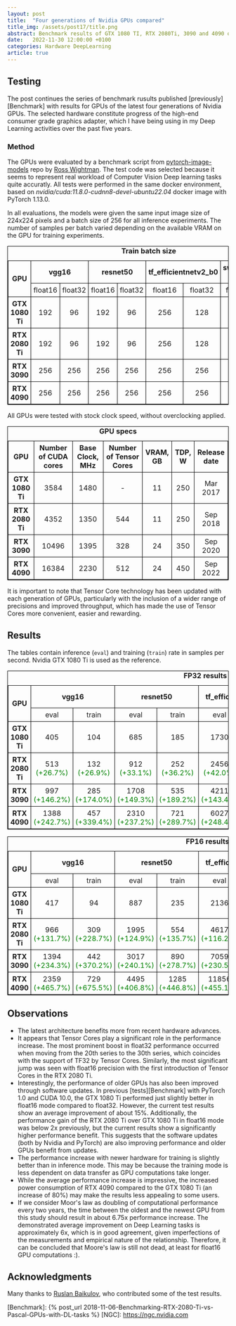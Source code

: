 ```yaml
---
layout: post
title:  "Four generations of Nvidia GPUs compared"
title_img: /assets/post17/title.png
abstract: Benchmark results of GTX 1080 TI, RTX 2080Ti, 3090 and 4090 on DL tasks.
date:   2022-11-30 12:00:00 +0100
categories: Hardware DeepLearning
article: true
---
```


<style>
table, th, td {
    border: 1px solid black;
    border-collapse: collapse;
}
th, td {
    padding: 5px;
    text-align: center;
}
</style>

## Testing

The post continues the series of benchmark rusults published [previously][Benchmark] with results for GPUs of the latest four generations of Nvidia GPUs. The selected hardware constitute progress of the high-end consumer grade graphics adapter, which I have being using in my Deep Learning activities over the past five years.

### Method

The GPUs were evaluated by a benchmark script from [pytorch-image-models](https://github.com/rwightman/pytorch-image-models) repo by [Ross Wightman](https://github.com/rwightman). The test code was selected because it seems to represent real workload of Computer Vision Deep learning tasks quite accuratly. All tests were performed in the same docker environment, based on _nvidia/cuda:11.8.0-cudnn8-devel-ubuntu22.04_ docker image with PyTorch 1.13.0.

In all evaluations, the models were given the same input image size of 224x224 pixels and a batch size of 256 for all inference experiments. The number of samples per batch varied depending on the available VRAM on the GPU for training experiments.

<table style="width:100%">
  <caption><b>Train batch size</b></caption>
  <tr>
   <th rowspan="2">GPU</th>
    <th colspan="2" style="width:20%">vgg16</th>
    <th colspan="2" style="width:20%">resnet50</th>
    <th colspan="2" style="width:20%">tf_efficientnetv2_b0</th>
    <th colspan="2" style="width:20%">swin_base_patch4 _window7_224</th>
  </tr>
  <tr>
    <td>float16</td>
    <td>float32</td>
    <td>float16</td>
    <td>float32</td>
    <td>float16</td>
    <td>float32</td>
    <td>float16</td>
    <td>float32</td>
  </tr>
  <tr>
    <th>GTX 1080 Ti</th>
    <td>192</td>
    <td>96</td>
    <td>192</td>
    <td>96</td>
    <td>256</td>
    <td>128</td>
    <td>64</td>
    <td>32</td>
  </tr>
  <tr>
    <th>RTX 2080 Ti</th>
    <td>192</td>
    <td>96</td>
    <td>192</td>
    <td>96</td>
    <td>256</td>
    <td>128</td>
    <td>64</td>
    <td>32</td>
  </tr>
  <tr>
    <th>RTX 3090</th>
    <td>256</td>
    <td>256</td>
    <td>256</td>
    <td>256</td>
    <td>256</td>
    <td>256</td>
    <td>192</td>
    <td>96</td>
  </tr>
  <tr>
    <th>RTX 4090</th>
    <td>256</td>
    <td>256</td>
    <td>256</td>
    <td>256</td>
    <td>256</td>
    <td>256</td>
    <td>192</td>
    <td>96</td>
  </tr>
</table>

All GPUs were tested with stock clock speed, without overclocking applied.

<table style="width:100%">
  <caption><b>GPU specs</b></caption>
  <tr>
    <th >GPU</th>
    <th>Number of CUDA cores</th>
    <th>Base Clock, MHz</th>
    <th>Number of Tensor Cores</th>
    <th>VRAM, GB</th>
    <th>TDP, W</th>
    <th>Release date</th>
  </tr>
  
  <tr>
  	<th>GTX 1080 Ti</th>
    <td> 3584 </td>
    <td> 1480 </td>
    <td> - </td>
    <td> 11 </td>
    <td> 250 </td>
    <td> Mar 2017 </td>
  </tr>
  <tr>
  	<th>RTX 2080 Ti</th>
    <td> 4352 </td>
    <td> 1350 </td>
    <td> 544 </td>
    <td> 11 </td>
    <td> 250 </td>
    <td> Sep 2018 </td>
  </tr>
  <tr>
  	<th>RTX 3090</th>
    <td> 10496 </td>
    <td> 1395 </td>
    <td> 328 </td>
    <td> 24 </td>
    <td> 350 </td>
    <td> Sep 2020 </td>
  </tr>
  <tr>
  	<th>RTX 4090</th>
    <td> 16384 </td>
    <td> 2230 </td>
    <td> 512 </td>
    <td> 24 </td>
    <td> 450 </td>
    <td> Sep 2022 </td>
  </tr>
</table>

It is important to note that Tensor Core technology has been updated with each generation of GPUs, particularly with the inclusion of a wider range of precisions and improved throughput, which has made the use of Tensor Cores more convenient, easier and rewarding.

## Results
The tables contain inference (```eval```) and training (```train```) rate in samples per second. Nvidia GTX 1080 Ti is used as the reference.

<table style="width:100%">
  <caption><b>FP32 results</b></caption>
  <tr>
    <th rowspan="2">GPU</th>
    <th colspan="2" >vgg16</th>
    <th colspan="2" >resnet50</th>
    <th colspan="2" >tf_efficientnetv2_b0</th>
    <th colspan="2" >swin_base_patch4 _window7_224</th>
    <th rowspan="2">Average</th>
  </tr>
  <tr>
    <td>eval</td>
    <td>train</td>
    <td>eval</td>
    <td>train</td>
    <td>eval</td>
    <td>train</td>
    <td>eval</td>
    <td>train</td>
  </tr>
  <tr>
  	<th>GTX 1080 Ti</th>
    <td>405</td>
    <td  >104</td>
    <td>685</td>
    <td>185</td>
    <td>1730</td>
    <td>418</td>
    <td>129</td>
    <td>50</td>
    <td>0%</td>
  </tr>
  <tr>
   	<th>RTX 2080 Ti</th>
    <td>513 <font color="green">(+26.7%)</font></td>
    <td>132 <font color="green">(+26.9%)</font></td>
    <td>912 <font color="green">(+33.1%)</font></td>
    <td>252 <font color="green">(+36.2%)</font></td>
    <td>2456 <font color="green">(+42.0%)</font></td>
    <td>609 <font color="green">(+45.7%)</font></td>
    <td>234 <font color="green">(+81.4%)</font></td>
    <td>76 <font color="green">(+52.0%)</font></td>
    <td><font color="green">+43.0%</font></td>
  </tr>
  <tr>
    <th>RTX 3090</th>
    <td>997 <font color="green">(+146.2%)</font></td>
    <td>285 <font color="green">(+174.0%)</font></td>
    <td>1708 <font color="green">(+149.3%)</font></td>
    <td>535 <font color="green">(+189.2%)</font></td>
    <td>4211 <font color="green">(+143.4%)</font></td>
    <td>1118 <font color="green">(+167.5%)</font></td>
    <td>370 <font color="green">(+186.8%)</font></td>
    <td>129 <font color="green">(+158.0%)</font></td>
    <td><font color="green">+164.3%</font></td>
  </tr>
  <tr>
    <th>RTX 4090</th>
    <td>1388	<font color="green">(+242.7%)</font></td>
    <td>457 <font color="green">(+339.4%)</font></td>
    <td>2310	<font color="green">(+237.2%)</font></td>
    <td>721 <font color="green">(+289.7%)</font></td>
    <td>6027	<font color="green">(+248.4%)</font></td>
    <td>1543 <font color="green">(+269.1%)</font></td>
    <td>674	<font color="green">(+422.5%)</font></td>
    <td>404 <font color="green">(+708.0%)</font></td>
    <td><font color="green">+344.6%</font></td>
  </tr>
</table>


<table style="width:100%">
  <caption><b>FP16 results</b></caption>
  <tr>
    <th rowspan="2">GPU</th>
    <th colspan="2">vgg16</th>
    <th colspan="2">resnet50</th>
    <th colspan="2">tf_efficientnetv2_b0</th>
    <th colspan="2">swin_base_patch4 _window7_224</th>
    <th rowspan="2">Average</th>
  </tr>
  <tr>
    <td>eval</td>
    <td>train</td>
    <td>eval</td>
    <td>train</td>
    <td>eval</td>
    <td>train</td>
    <td>eval</td>
    <td>train</td>
  </tr>
  <tr>
    <th>GTX 1080 Ti</th>
    <td>417</td>
    <td>94</td>
    <td>887</td>
    <td>235</td>
    <td>2136</td>
    <td>499</td>
    <td>152</td>
    <td>57</td>
    <td>0%</td>
  </tr>
  <tr>
    <th>RTX 2080 Ti</th>
    <td>966	<font color="green">(+131.7%)</font></td>
    <td>309 <font color="green">(+228.7%)</font></td>
    <td>1995	<font color="green">(+124.9%)</font></td>
    <td>554 <font color="green">(+135.7%)</font></td>
    <td>4617	<font color="green">(+116.2%)</font></td>
    <td>1124 <font color="green">(+125.3%)</font></td>
    <td>680	<font color="green">(+347.4%)</font></td>
    <td>225 <font color="green">(+294.7%)</font></td>
    <td><font color="green">+229.6%</font></td>
  </tr>
  <tr>
    <th>RTX 3090</th>
    <td>1394	<font color="green">(+234.3%)</font></td>
    <td>442 <font color="green">(+370.2%)</font></td>
    <td>3017	<font color="green">(+240.1%)</font></td>
    <td>890 <font color="green">(+278.7%)</font></td>
    <td>7059	<font color="green">(+230.5%)</font></td>
    <td>1706 <font color="green">(+241.9%)</font></td>
    <td>1026	<font color="green">(+575.0%)</font></td>
    <td>341 <font color="green">(+500.0%)</font></td>
    <td><font color="green">+333.8%</font></td>
  </tr>
  <tr>
    <th>RTX 4090</th>
    <td>2359	<font color="green">(+465.7%)</font></td>
    <td>729 <font color="green">(+675.5%)</font></td>
    <td>4495	<font color="green">(+406.8%)</font></td>
    <td>1285 <font color="green">(+446.8%)</font></td>
    <td>11856	<font color="green">(+455.1%)</font></td>
    <td>2598 <font color="green">(+420.6%)</font></td>
    <td>1692	<font color="green">(+1013.2%)</font></td>
    <td>563 <font color="green">(+887.7%)</font></td>
    <td><font color="green">+596.4%</font></td>
  </tr>
</table>

## Observations

* The latest architecture benefits more from recent hardware advances. 
* It appears that Tensor Cores play a significant role in the performance increase. The most prominent boost in float32 performance occurred when moving from the 20th series to the 30th series, which coincides with the support of TF32 by Tensor Cores. Similarly, the most significant jump was seen with float16 precision with the first introduction of Tensor Cores in the RTX 2080 Ti.
* Interestingly, the performance of older GPUs has also been improved through software updates. In previous [tests][Benchmark] with PyTorch 1.0 and CUDA 10.0, the GTX 1080 Ti performed just slightly better in float16 mode compared to float32. However, the current test results show an average improvement of about 15%. Additionally, the performance gain of the RTX 2080 Ti over GTX 1080 Ti in float16 mode was below 2x previously, but the current results show a significantly higher performance benefit. This suggests that the software updates (both by Nvidia and PyTorch) are also improving performance and older GPUs benefit from updates.
* The performance increase with newer hardware for training is slightly better than in inference mode. This may be because the training mode is less dependent on data transfer as GPU computations take longer.
* While the average performance increase is impressive, the increased power consumption of RTX 4090 compared to the GTX 1080 Ti (an increase of 80%) may make the results less appealing to some users.
* If we consider Moor's law as doubling of computational performance every two years, the time between the oldest and the newest GPU from this study should result in about 6.75x performance increase. The demonstrated average improvement on Deep Learning tasks is approximately 6x, which is in good agreement, given imperfections of the measurements and empirical nature of the relationship. Therefore, it can be concluded that Moore's law is still not dead, at least for float16 GPU computations :).



## Acknowledgments

Many thanks to [Ruslan Baikulov](https://github.com/lRomul/), who contributed some of the test results.

[Benchmark]: {% post_url 2018-11-06-Benchmarking-RTX-2080-Ti-vs-Pascal-GPUs-with-DL-tasks %}
[NGC]: https://ngc.nvidia.com
